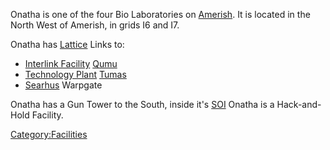 Onatha is one of the four Bio Laboratories on
[Amerish](Amerish.md). It is located in the North West of
Amerish, in grids I6 and I7.

Onatha has [Lattice](Lattice.md) Links to:

- [Interlink Facility](Interlink_Facility.md)
  [Qumu](Qumu.md)
- [Technology Plant](Technology_Plant.md)
  [Tumas](Tumas.md)
- [Searhus](Searhus.md) Warpgate

Onatha has a Gun Tower to the South, inside it's [SOI](SOI.md)
Onatha is a Hack-and-Hold Facility.

[Category:Facilities](Category:Facilities.md)
